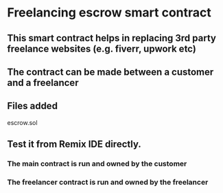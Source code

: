 # Freelancing escrow smart contract

## This smart contract helps in replacing 3rd party freelance websites (e.g. fiverr, upwork etc)
## The contract can be made between a customer and a freelancer


## Files added
escrow.sol


## Test it from Remix IDE directly.
### The main contract is run and owned by the customer
### The freelancer contract is run and owned by the freelancer